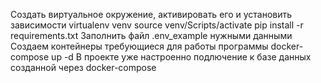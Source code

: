 Создать виртуальное окружение, активировать его и установить зависимости virtualenv venv source venv/Scripts/activate pip install -r requirements.txt
Заполнить файл .env_example нужными данными
Создаем контейнеры требующиеся для работы программы docker-compose up -d В проекте уже настроенно подлючение к базе данных созданной через docker-compose
